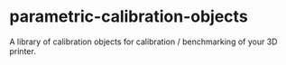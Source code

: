 # parametric-calibration-objects
A library of calibration objects for calibration / benchmarking of your 3D printer.
